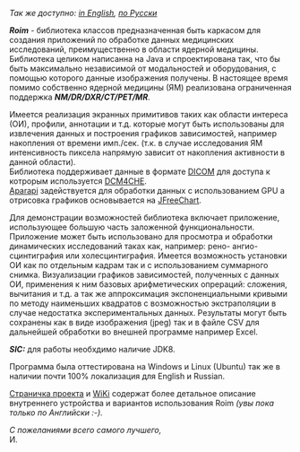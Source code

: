 *Так же доступно: [in English](README.md), [по Русски](README.ru_ru.md)*

***Roim*** - библиотека классов предназначенная быть каркасом для создания приложений по обработке данных медицинских исследований, преимущественно в области ядерной медицины. Библиотека целиком написанна на Java и спроектирована так, что бы быть максимально независимой от модальностей и оборудования, с помощью которого данные изображения получены. В настоящее время помимо собственно ядерной медицины (ЯМ) реализована ограниченная поддержка ***NM/DR/DXR/CT/PET/MR***.

Имеется реализация экранных примитивов таких как области интереса (ОИ), профили, аннотации и т.д. которые могут быть использованы для извлечения данных и построения графиков зависимостей, например накопления от времени имп./сек. (т.к. в случае исследования ЯМ интенсивность пиксела напрямую зависит от накопления активности в данной области).     
Библиотека поддерживает данные в формате [DICOM](<https://ru.wikipedia.org/wiki/DICOM>) для доступа к котрорым используется [DCM4CHE](<http://www.dcm4che.org>).  
[Aparapi](<https://aparapi.github.io/>) задействуется для обработки данных с использованием GPU а отрисовка графиков основывается на [JFreeChart](<http://www.jfree.org/jfreechart/>). 

Для демонстрации возможностей библиотека включает приложение, использующее большую часть заложенной функциональности. Приложение может быть использовано для просмотра и обработки динамических исследований таках как, например: рено- ангио- сцинтиграфия или холесцинтиграфия.
Имеется возможность установки ОИ как по отдельным кадрам так и с использованием суммарного снимка. Визуализации графиков зависимостей, полученных с данных ОИ, применения к ним базовых арифметических опрераций: сложения, вычитания и т.д. а так же аппроксимация  экспоненциальными кривыми по методу наименьших квадратов с возможностью экстраполяции в случае недостатка экспериментальных данных. 
Результаты могут быть сохранены как в виде изображения (jpeg) так и в файле CSV для дальнейшей обработки во внешней программе например Excel.          


***SIC:*** для работы необхдимо наличие JDK8.

Программа была оттестирована на Windows и Linux (Ubuntu) так же в наличии почти 100% локализация для English и Russian.

[Страничка проекта](<http://ivli.github.io/roim/>) и [WiKi](<https://github.com/ivli/roim/wiki/ROIM>) содержат более детальное описание внутреннего устройства и вариантов использования Roim *(увы пока только по Английски :-).*  



*С пожеланиями всего самого лучшего,*   
И.

